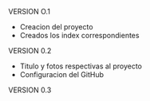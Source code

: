 VERSION O.1
- Creacion del proyecto
- Creados los index correspondientes

VERSION 0.2
- Titulo y fotos respectivas al proyecto
- Configuracion del GitHub

VERSION 0.3